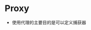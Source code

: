 # Proxy

* 使用代理的主要目的是可以定义捕获器                                                                                                                       